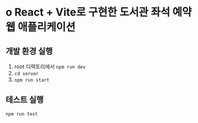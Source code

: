 # o	React + Vite로 구현한 도서관 좌석 예약 웹 애플리케이션

## 개발 환경 실행

1. root 디렉토리에서 `npm run dev`
2. `cd server`
3. `npm run start`

## 테스트 실행

`npm run test`
